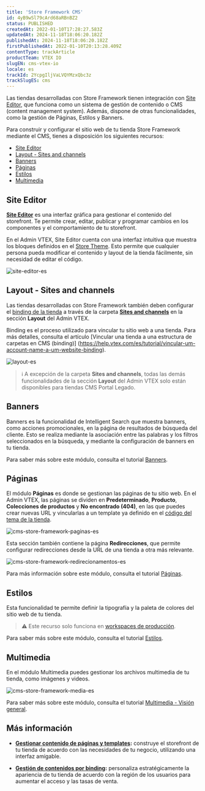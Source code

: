 ```yaml
---
title: 'Store Framework CMS'
id: 4yB9wSl79cArd68aRBnBZ2
status: PUBLISHED
createdAt: 2022-01-10T17:28:27.583Z
updatedAt: 2024-11-18T18:06:20.182Z
publishedAt: 2024-11-18T18:06:20.182Z
firstPublishedAt: 2022-01-10T20:13:28.409Z
contentType: trackArticle
productTeam: VTEX IO
slugEN: cms-vtex-io
locale: es
trackId: 2YcpgIljVaLVQYMzxQbc3z
trackSlugES: cms
---
```


Las tiendas desarrolladas con Store Framework tienen integración con [Site Editor](https://developers.vtex.com/docs/guides/working-with-site-editor), que funciona como un sistema de gestión de contenido o CMS (content management system). Además, dispone de otras funcionalidades, como la gestión de Páginas, Estilos y Banners.

Para construir y configurar el sitio web de tu tienda Store Framework mediante el CMS, tienes a disposición los siguientes recursos:

- [Site Editor](#site-editor)
- [Layout - Sites and channels](#layout-sites-and-channels)
- [Banners](#banners)
- [Páginas](#paginas)
- [Estilos](#estilos)
- [Multimedia](#multimedia)

## Site Editor

**[Site Editor](https://help.vtex.com/es/tutorial/site-editor-overview--299Dbeb9mFczUTyNQ9xPe1)** es una interfaz gráfica para gestionar el contenido del storefront. Te permite crear, editar, publicar y programar cambios en los componentes y el comportamiento de tu storefront.

En el Admin VTEX, Site Editor cuenta con una interfaz intuitiva que muestra los bloques definidos en el [Store Theme](https://developers.vtex.com/docs/guides/vtex-io-documentation-store-theme). Esto permite que cualquier persona pueda modificar el contenido y layout de la tienda fácilmente, sin necesidad de editar el código.

![site-editor-es](https://images.ctfassets.net/alneenqid6w5/7rE8YyLWd2ibnGqudpoIUq/8887d5d35e4ac85b549718e1a51193a2/site-editor-es.png)

## Layout - Sites and channels

Las tiendas desarrolladas con Store Framework también deben configurar el [binding de la tienda](https://help.vtex.com/es/tutorial/what-is-cms-layout--EmO8u2WBj2W4MUQCS8262#binding) a través de la carpeta **[Sites and channels](https://help.vtex.com/es/tutorial/o-que-e-o-cms-layout--EmO8u2WBj2W4MUQCS8262#sites-and-channels)** en la sección **Layout** del Admin VTEX.

Binding es el proceso utilizado para vincular tu sitio web a una tienda. Para más detalles, consulta el artículo [Vincular una tienda a una estructura de carpetas en CMS (binding)] (https://help.vtex.com/es/tutorial/vincular-um-account-name-a-um-website-binding).

![layout-es](//images.ctfassets.net/alneenqid6w5/6Ga75Ds4BfkH8zhemQkLCl/21a1f335128fc9e2a14d4bd91961adf7/layout-es.png)

>ℹ️ A excepción de la carpeta **Sites and channels**, todas las demás funcionalidades de la sección **Layout** del Admin VTEX solo están disponibles para tiendas CMS Portal Legado. 

## Banners

Banners es la funcionalidad de Intelligent Search que muestra banners, como acciones promocionales, en la página de resultados de búsqueda del cliente. Esto se realiza mediante la asociación entre las palabras y los filtros seleccionados en la búsqueda, y mediante la configuración de banners en tu tienda.

Para saber más sobre este módulo, consulta el tutorial [Banners](https://help.vtex.com/es/v4/docs/banners--51nNoJABZ5NtvJQCucCXCy).

## Páginas

El módulo **Páginas** es donde se gestionan las páginas de tu sitio web. En el Admin VTEX, las páginas se dividen en **Predeterminado**, **Producto**, **Colecciones de productos** y **No encontrado (404)**, en las que puedes crear nuevas URL y vincularlas a un template ya definido en el [código del tema de la tienda](https://developers.vtex.com/vtex-developer-docs/docs/vtex-io-documentation-4-configuringtemplates).

![cms-store-framework-paginas-es](//images.ctfassets.net/alneenqid6w5/SiDDQmtiWZyjTMpY7atyH/088e064e58fe7183f3aebdc3bcf3620d/cms-store-framework-paginas-es.gif)

Esta sección también contiene la página **Redirecciones**, que permite configurar redirecciones desde la URL de una tienda a otra más relevante. 

![cms-store-framework-redirecionamentos-es](//images.ctfassets.net/alneenqid6w5/720v68fXhF2aPtnsrUgykt/5dcc4eeb0e9d6c7453bd25f54eeff99b/cms-store-framework-redirecionamentos-es.png)

Para más información sobre este módulo, consulta el tutorial [Páginas](https://help.vtex.com/es/tutorial/paginas-visao-geral--5iBUUJbK5NqG6OxlDrGNzc).

## Estilos

Esta funcionalidad te permite definir la tipografía y la paleta de colores del sitio web de tu tienda.

>⚠️ Este recurso solo funciona en [workspaces de producción](https://developers.vtex.com/vtex-developer-docs/docs/vtex-io-documentation-creating-a-production-workspace).

Para saber más sobre este módulo, consulta el tutorial [Estilos](https://help.vtex.com/es/tutorial/estilos-visao-geral--v0Db5ohEKSFIkTzSwCjVi).

## Multimedia

En el módulo Multimedia puedes gestionar los archivos multimedia de tu tienda, como imágenes y videos.

![cms-store-framework-media-es](//images.ctfassets.net/alneenqid6w5/38AaBZMeKIPAD9OLVWwROr/98f8a86bd22f30d9e0d0eb2be036c17c/cms-store-framework-midia-es.png)

Para saber más sobre este módulo, consulta el tutorial [Multimedia - Visión general](https://help.vtex.com/es/tutorial/midia-visao-geral--31fhjHTt4TBoo50AmGQ9b2).

## Más información

- **[Gestionar contenido de páginas y templates](https://help.vtex.com/es/tutorial/gerenciando-conteudo-de-pagina-e-template--3tMbx6HXy4Fy5r9EhboG37):** construye el storefront de tu tienda de acuerdo con las necesidades de tu negocio, utilizando una interfaz amigable.

- **[Gestión de contenidos por binding](https://help.vtex.com/es/tutorial/gerenciando-conteudo-por-binding--5CZjZPMqi0ZNpuqzF6AUOn):** personaliza estratégicamente la apariencia de tu tienda de acuerdo con la región de los usuarios para aumentar el acceso y las tasas de venta.
